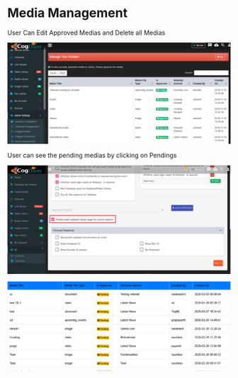 # Media Management

User Can Edit Approved Medias and Delete all Medias

![](../.gitbook/assets/image%20%28197%29.png)

User can see the pending medias by clicking on Pendings

![](../.gitbook/assets/image%20%2863%29.png)

![](../.gitbook/assets/image%20%28205%29.png)



